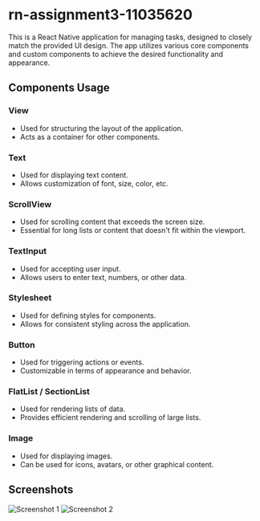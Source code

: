 
# rn-assignment3-11035620

This is a React Native application for managing tasks, designed to closely match the provided UI design. The app utilizes various core components and custom components to achieve the desired functionality and appearance.

## Components Usage

### View

- Used for structuring the layout of the application.
- Acts as a container for other components.

### Text

- Used for displaying text content.
- Allows customization of font, size, color, etc.

### ScrollView

- Used for scrolling content that exceeds the screen size.
- Essential for long lists or content that doesn't fit within the viewport.

### TextInput

- Used for accepting user input.
- Allows users to enter text, numbers, or other data.

### Stylesheet

- Used for defining styles for components.
- Allows for consistent styling across the application.

### Button

- Used for triggering actions or events.
- Customizable in terms of appearance and behavior.

### FlatList / SectionList

- Used for rendering lists of data.
- Provides efficient rendering and scrolling of large lists.

### Image

- Used for displaying images.
- Can be used for icons, avatars, or other graphical content.

## Screenshots

![Screenshot 1](![screenshot1](https://github.com/pcbuckmanstu/rn-assignment3-11035620/assets/152308217/b465b449-88ab-487a-95a2-b434040c61ff)
)
![Screenshot 2](![screenshot2](https://github.com/pcbuckmanstu/rn-assignment3-11035620/assets/152308217/51b97f8c-e05b-422d-9c05-0e59c3e50133)
)
